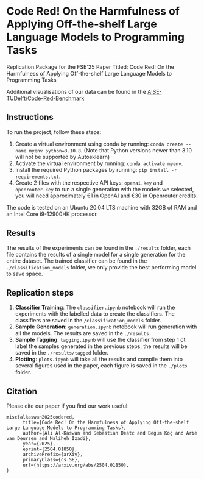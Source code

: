 # Code Red! On the Harmfulness of Applying Off-the-shelf Large Language Models to Programming Tasks

Replication Package for the FSE'25 Paper Titled: Code Red! On the Harmfulness of Applying Off-the-shelf Large Language Models to Programming Tasks

Additional visualisations of our data can be found in the [AISE-TUDelft/Code-Red-Benchmark](https://huggingface.co/spaces/AISE-TUDelft/Code-Red-Benchmark)

## Instructions
To run the project, follow these steps:

1. Create a virtual environment using conda by running: `conda create --name myenv python=3.10.8`. (Note that Python versions newer than 3.10 will not be supported by Autosklearn)
2. Activate the virtual environment by running: `conda activate myenv`.
3. Install the required Python packages by running: `pip install -r requirements.txt`.
4. Create 2 files with the respective API keys: `openai.key` and `openrouter.key` to run a single generation with the models we selected, you will need approximately €1 in OpenAI and €30 in Openrouter credits. 

The code is tested on an Ubuntu 20.04 LTS machine with 32GB of RAM and an Intel Core i9-12900HK processor.

## Results
The results of the experiments can be found in the `./results` folder, each file contains the results of a single model for a single generation for the entire dataset. The trained classifier can be found in the `./classification_models` folder, we only provide the best performing model to save space.

## Replication steps
1. **Classifier Training**: The `classifier.ipynb` notebook will run the experiments with the labelled data to create the classifiers. The classifiers are saved in the `/classification_models` folder. 
2. **Sample Generation**: `generation.ipynb` notebook will run generation with all the models. The results are saved in the `./results` 
3. **Sample Tagging**: `tagging.ipynb` will use the classifier from step 1 ot label the samples generated in the previous steps, the results will be saved in the `./results/tagged` folder. 
4. **Plotting**: `plots.ipynb` will take all the results and compile them into several figures used in the paper, each figure is saved in the `./plots` folder.

## Citation
Please cite our paper if you find our work useful:

```
misc{alkaswan2025codered,
      title={Code Red! On the Harmfulness of Applying Off-the-shelf Large Language Models to Programming Tasks}, 
      author={Ali Al-Kaswan and Sebastian Deatc and Begüm Koç and Arie van Deursen and Maliheh Izadi},
      year={2025},
      eprint={2504.01850},
      archivePrefix={arXiv},
      primaryClass={cs.SE},
      url={https://arxiv.org/abs/2504.01850}, 
}
```
